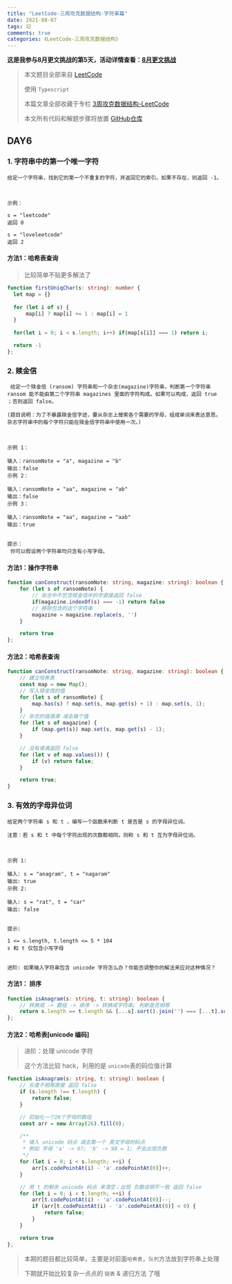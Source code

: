 ```yaml
---
title: "LeetCode-三周攻克数据结构-字符串篇"
date: 2021-08-07
tags: 记
comments: true
categories: 《LeetCode-三周攻克数据结构》
---
```


**这是我参与8月更文挑战的第5天，活动详情查看：[8月更文挑战](https://juejin.cn/post/6987962113788493831 "https://juejin.cn/post/6987962113788493831")**

> 本文题目全部来自 [LeetCode](https://leetcode-cn.com/)
>
> 使用 `Typescript`
>
> 本篇文章全部收藏于专栏 [3周攻克数据结构-LeetCode](https://juejin.cn/column/6987569745008525343)
>
> 本文所有代码和解题步骤将放置 [GitHub仓库](https://github.com/ruoduan-hub/algorithm_py) 

## DAY6

### 1. 字符串中的第一个唯一字符

    给定一个字符串，找到它的第一个不重复的字符，并返回它的索引。如果不存在，则返回 -1。



    示例：
    
    s = "leetcode"
    返回 0
    
    s = "loveleetcode"
    返回 2

 

 #### 方法1：哈希表查询
 > 比较简单不贴更多解法了


 ```ts
 function firstUniqChar(s: string): number {
   let map = {}
   
   for (let i of s) {
       map[i] ? map[i] += 1 : map[i] = 1
   }
   
   for(let i = 0; i < s.length; i++) if(map[s[i]] === 1) return i;

   return -1
};
 ```

 ### 2. 赎金信

     给定一个赎金信 (ransom) 字符串和一个杂志(magazine)字符串，判断第一个字符串 ransom 能不能由第二个字符串 magazines 里面的字符构成。如果可以构成，返回 true ；否则返回 false。
    
    (题目说明：为了不暴露赎金信字迹，要从杂志上搜索各个需要的字母，组成单词来表达意思。杂志字符串中的每个字符只能在赎金信字符串中使用一次。)



    示例 1：
    
    输入：ransomNote = "a", magazine = "b"
    输出：false
    示例 2：
    
    输入：ransomNote = "aa", magazine = "ab"
    输出：false
    示例 3：
    
    输入：ransomNote = "aa", magazine = "aab"
    输出：true


    提示：
     你可以假设两个字符串均只含有小写字母。


#### 方法1：操作字符串

```ts
function canConstruct(ransomNote: string, magazine: string): boolean {
    for (let s of ransomNote) {
        // 杂志中不包含赎金信中的字直接返回 false 
        if(magazine.indexOf(s) === -1) return false
        // 移除包含的这个字符串
        magazine = magazine.replace(s, '')
    }

    return true
};
```

#### 方法2：哈希表查询

```ts
function canConstruct(ransomNote: string, magazine: string): boolean {
    // 建立哈希表
    const map = new Map();
    // 写入赎金信的值
    for (let s of ransomNote) {
        map.has(s) ? map.set(s, map.get(s) + 1) : map.set(s, 1);
    }
    // 杂志的值填满 减去每个值
    for (let s of magazine) {
        if (map.get(s)) map.set(s, map.get(s) - 1);
    }

    // 没有填满返回 false
    for (let v of map.values()) {
        if (v) return false;
    }

    return true;
}
```

### 3. 有效的字母异位词

    给定两个字符串 s 和 t ，编写一个函数来判断 t 是否是 s 的字母异位词。
    
    注意：若 s 和 t 中每个字符出现的次数都相同，则称 s 和 t 互为字母异位词。



    示例 1:
    
    输入: s = "anagram", t = "nagaram"
    输出: true
    示例 2:
    
    输入: s = "rat", t = "car"
    输出: false


    提示:
    
    1 <= s.length, t.length <= 5 * 104
    s 和 t 仅包含小写字母


    进阶: 如果输入字符串包含 unicode 字符怎么办？你能否调整你的解法来应对这种情况？


#### 方法1： 排序

```ts
function isAnagram(s: string, t: string): boolean {
    // 转换成 -> 数组 -> 排序 -> 转换成字符串; 判断是否相等
    return s.length == t.length && [...s].sort().join('') === [...t].sort().join('')
};
```


#### 方法2：哈希表[unicode 编码]
> 进阶：处理 unicode 字符
>
> 这个方法比较 hack，利用的是 `unicode`表的码位值计算

```ts
function isAnagram(s: string, t: string): boolean {
    // 长度不相等直接 返回 false
    if (s.length !== t.length) {
        return false;
    }

    // 初始化一个26个字母的数组
    const arr = new Array(26).fill(0);

    /**
     * 填入 unicode 码点 减去第一个 英文字母的码点
     * 例如 字母 'a' -> 97; 'b' -> 98 = 1; 不会出现负数
     */
    for (let i = 0; i < s.length; ++i) {
        arr[s.codePointAt(i) - 'a'.codePointAt(0)]++;
    }

    // 用 t 的剩余 unicode 码点 来清空；出现 负数说明不一致 返回 false
    for (let i = 0; i < t.length; ++i) {
        arr[t.codePointAt(i) - 'a'.codePointAt(0)]--;
        if (arr[t.codePointAt(i) - 'a'.codePointAt(0)] < 0) {
            return false;
        }
    }

    return true
};
```

> 本期的题目都比较简单，主要是对前面`哈希表`，`队列`方法放到字符串上处理
>
> 下期就开始比较复杂一点点的 `链表` & 递归方法 了哦